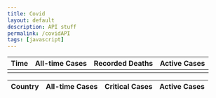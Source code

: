 ```yaml
---
title: Covid 
layout: default
description: API stuff
permalink: /covidAPI
tags: [javascript]
---
```


<!-- HTML table fragment for page -->
<table>
  <thead>
  <tr>
    <th>Time</th>
    <th>All-time Cases</th>
    <th>Recorded Deaths</th>
    <th>Active Cases</th>
  </tr>
  </thead>
  <tbody>
    <td id="time"></td>
    <td id="total_cases"></td>
    <td id="total_deaths"></td>
    <td id="active_cases"></td>
  </tbody>
</table>

<table>
  <thead>
  <tr>
    <th>Country</th>
    <th>All-time Cases</th>
    <th>Critical Cases</th>
    <th>Active Cases</th>
  </tr>
  </thead>
  <tbody id="result">
    <!-- generated rows -->
  </tbody>
</table>

<!-- Script is layed out in a sequence (no function) and will execute when page is loaded -->
<script>
  // prepare HTML result container for new output
  const resultContainer = document.getElementById("result");

  // prepare fetch options
  const url = "https://spring.nighthawkcodingsociety.com/api/covid/daily](https://corona-virus-world-and-india-data.p.rapidapi.com/api";

 const options = {
	method: 'GET',
	headers: {
		'X-RapidAPI-Key': '99055c6785msh0eec04755216d76p1d458djsnf1bc6a1c3b66',
		'X-RapidAPI-Host': 'corona-virus-world-and-india-data.p.rapidapi.com'
	}
};

  // fetch the API
  fetch(url, options)
    // response is a RESTful "promise" on any successful fetch
    .then(response => {
      // check for response errors
      if (response.status !== 200) {
          const errorMsg = 'Database response error: ' + response.status;
          console.log(errorMsg);
          const tr = document.createElement("tr");
          const td = document.createElement("td");
          td.innerHTML = errorMsg;
          tr.appendChild(td);
          resultContainer.appendChild(tr);
          return;
      }
      // valid response will have json data
      response.json().then(data => {
          console.log(data);
          console.log(data.world_total)

          // World Data
          document.getElementById("time").innerHTML = data.world_total.statistic_taken_at;
          document.getElementById("total_cases").innerHTML = data.world_total.total_cases;
          document.getElementById("total_deaths").innerHTML = data.world_total.total_deaths;
          document.getElementById("active_cases").innerHTML = data.world_total.active_cases;

          // Country data
          for (const row of data.countries_stat) {
            console.log(row);

            // tr for each row
            const tr = document.createElement("tr");
            // td for each column
            const name = document.createElement("td");
            const cases = document.createElement("td");
            const deaths = document.createElement("td");
            const active = document.createElement("td");

            // data is specific to the API
            name.innerHTML = row.country_name;
            cases.innerHTML = row.cases; 
            deaths.innerHTML = row.deaths; 
            active.innerHTML = row.active_cases; 

            // this build td's into tr
            tr.appendChild(name);
            tr.appendChild(cases);
            tr.appendChild(deaths);
            tr.appendChild(active);

            // add HTML to container
            resultContainer.appendChild(tr);
          }
      })
  })
  // catch fetch errors (ie ACCESS to server blocked)
  .catch(err => {
    console.error(err);
    const tr = document.createElement("tr");
    const td = document.createElement("td");
    td.innerHTML = err;
    tr.appendChild(td);
    resultContainer.appendChild(tr);
  });
</script>
